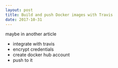 ```yaml
---
layout: post
title: Build and push Docker images with Travis
date: 2017-10-31
---
```


maybe in another article

- integrate with travis
- encrypt credentials
- create docker hub account
- push to it

